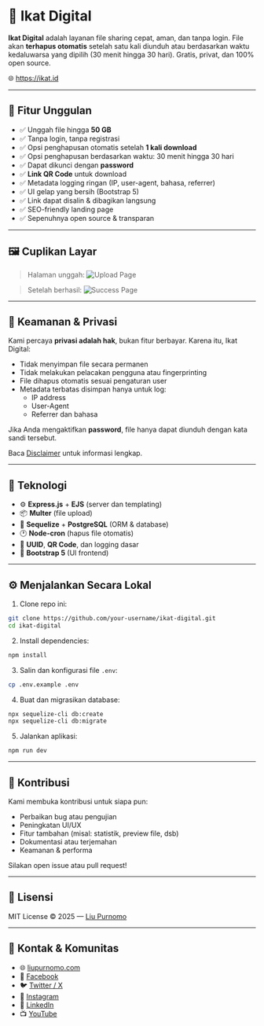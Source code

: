 # 📁 Ikat Digital

**Ikat Digital** adalah layanan file sharing cepat, aman, dan tanpa login. File akan **terhapus otomatis** setelah satu kali diunduh atau berdasarkan waktu kedaluwarsa yang dipilih (30 menit hingga 30 hari). Gratis, privat, dan 100% open source.

🌐 https://ikat.id

---

## 🚀 Fitur Unggulan

- ✅ Unggah file hingga **50 GB**
- ✅ Tanpa login, tanpa registrasi
- ✅ Opsi penghapusan otomatis setelah **1 kali download**
- ✅ Opsi penghapusan berdasarkan waktu: 30 menit hingga 30 hari
- ✅ Dapat dikunci dengan **password**
- ✅ **Link QR Code** untuk download
- ✅ Metadata logging ringan (IP, user-agent, bahasa, referrer)
- ✅ UI gelap yang bersih (Bootstrap 5)
- ✅ Link dapat disalin & dibagikan langsung
- ✅ SEO-friendly landing page
- ✅ Sepenuhnya open source & transparan

---

## 🖼 Cuplikan Layar

> Halaman unggah:
> ![Upload Page](/public/upload.png)

> Setelah berhasil:
> ![Success Page](/public/success-upload.png)

---

## 🔐 Keamanan & Privasi

Kami percaya **privasi adalah hak**, bukan fitur berbayar. Karena itu, Ikat Digital:

- Tidak menyimpan file secara permanen
- Tidak melakukan pelacakan pengguna atau fingerprinting
- File dihapus otomatis sesuai pengaturan user
- Metadata terbatas disimpan hanya untuk log:
  - IP address
  - User-Agent
  - Referrer dan bahasa

Jika Anda mengaktifkan **password**, file hanya dapat diunduh dengan kata sandi tersebut.

Baca [Disclaimer](https://ikat.id/disclaimer) untuk informasi lengkap.

---

## 🧰 Teknologi

- ⚙️ **Express.js** + **EJS** (server dan templating)
- 📦 **Multer** (file upload)
- 🧮 **Sequelize** + **PostgreSQL** (ORM & database)
- 🕐 **Node-cron** (hapus file otomatis)
- 🧾 **UUID**, **QR Code**, dan logging dasar
- 🎨 **Bootstrap 5** (UI frontend)

---

## ⚙️ Menjalankan Secara Lokal

1. Clone repo ini:

```bash
git clone https://github.com/your-username/ikat-digital.git
cd ikat-digital
```

2. Install dependencies:

```bash
npm install
```

3. Salin dan konfigurasi file `.env`:

```bash
cp .env.example .env
```

4. Buat dan migrasikan database:

```bash
npx sequelize-cli db:create
npx sequelize-cli db:migrate
```

5. Jalankan aplikasi:

```bash
npm run dev
```

---

## 🧩 Kontribusi

Kami membuka kontribusi untuk siapa pun:

- Perbaikan bug atau pengujian
- Peningkatan UI/UX
- Fitur tambahan (misal: statistik, preview file, dsb)
- Dokumentasi atau terjemahan
- Keamanan & performa

Silakan open issue atau pull request!

---

## 📜 Lisensi

MIT License © 2025 — [Liu Purnomo](https://liupurnomo.com)

---

## 🔗 Kontak & Komunitas

- 🌐 [liupurnomo.com](https://liupurnomo.com)
- 📘 [Facebook](https://facebook.com/leonsps)
- 🐦 [Twitter / X](https://x.com/liupurnomo)
- 📸 [Instagram](https://instagram.com/liupurnomo)
- 💼 [LinkedIn](https://linkedin.com/in/liupurnomo)
- 📺 [YouTube](https://youtube.com/@liupurnomo)
